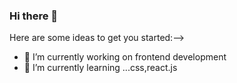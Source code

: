 ### Hi there 👋

<!--**babinnepali/babinnepali** is a ✨ _special_ ✨ repository because its `README.md` (this file) appears on your GitHub profile.-->

Here are some ideas to get you started:-->

- 🔭 I’m currently working on frontend development
- 🌱 I’m currently learning ...css,react.js
<!--- 👯 I’m looking to collaborate on ...
- 🤔 I’m looking for help with ...
- 💬 Ask me about ...
- 📫 How to reach me: ...
- 😄 Pronouns: ...
- ⚡ Fun fact: ...-->
